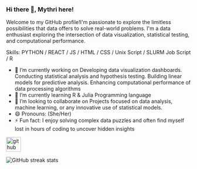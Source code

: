 ### Hi there 👋, Mythri here!
Welcome to my GitHub profile!I'm passionate to explore the limitless possibilities that data offers to solve real-world problems. I'm a data enthusiast exploring the intersection of data visualization, statistical testing, and computational performance.

Skills: PYTHON / REACT / JS / HTML / CSS / Unix Script / SLURM Job Script / R

- 🔭 I’m currently working on Developing data visualization dashboards. Conducting statistical analysis and hypothesis testing. Building linear models for predictive analysis. Enhancing computational performance of data processing algorithms 
- 🌱 I’m currently learning R & Julia Programming language 
- 👯 I’m looking to collaborate on Projects focused on data analysis, machine learning, or any innovative use of statistical models. 
- 😄 Pronouns: (She/Her) 
- ⚡ Fun fact: I enjoy solving complex data puzzles and often find myself lost in hours of coding to uncover hidden insights 


[<img src='https://cdn.jsdelivr.net/npm/simple-icons@3.0.1/icons/github.svg' alt='github' height='40'>](https://github.com/MythriJayaram)  

![GitHub streak stats](https://streak-stats.demolab.com/?user=MythriJayaram)  
